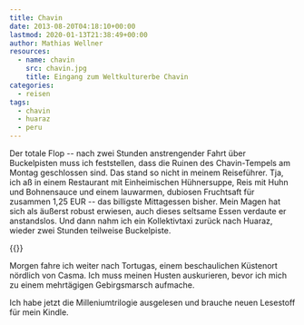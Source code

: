 ```yaml
---
title: Chavin
date: 2013-08-20T04:18:10+00:00
lastmod: 2020-01-13T21:38:49+00:00
author: Mathias Wellner
resources:
  - name: chavin
    src: chavin.jpg
    title: Eingang zum Weltkulturerbe Chavin
categories:
  - reisen
tags:
  - chavin
  - huaraz
  - peru
---
```

Der totale Flop -- nach zwei Stunden anstrengender Fahrt über Buckelpisten muss ich feststellen, dass die Ruinen des Chavin-Tempels am Montag geschlossen sind. Das stand so nicht in meinem Reiseführer. Tja, ich aß in einem Restaurant mit Einheimischen Hühnersuppe, Reis mit Huhn und Bohnensauce und einem lauwarmen, dubiosen Fruchtsaft für zusammen 1,25 EUR -- das billigste Mittagessen bisher. Mein Magen hat sich als äußerst robust erwiesen, auch dieses seltsame Essen verdaute er anstandslos. Und dann nahm ich ein Kollektivtaxi zurück nach Huaraz, wieder zwei Stunden teilweise Buckelpiste. 
<!--more-->

{{<responsive-image name="chavin">}}

Morgen fahre ich weiter nach Tortugas, einem beschaulichen Küstenort nördlich von Casma. Ich muss meinen Husten auskurieren, bevor ich mich zu einem mehrtägigen Gebirgsmarsch aufmache. 

Ich habe jetzt die Milleniumtrilogie ausgelesen und brauche neuen Lesestoff für mein Kindle.